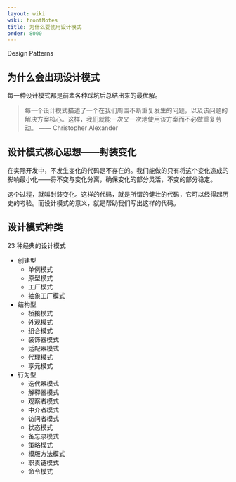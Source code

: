```yaml
---
layout: wiki
wiki: frontNotes
title: 为什么要使用设计模式
order: 8000
---
```


Design Patterns

## 为什么会出现设计模式

每一种设计模式都是前辈各种踩坑后总结出来的最优解。

> 每一个设计模式描述了一个在我们周围不断重复发生的问题，以及该问题的解决方案核心。这样，我们就能一次又一次地使用该方案而不必做重复劳动。 —— Christopher Alexander

## 设计模式核心思想——封装变化

在实际开发中，不发生变化的代码是不存在的。我们能做的只有将这个变化造成的影响最小化——将不变与变化分离，确保变化的部分灵活，不变的部分稳定。

这个过程，就叫封装变化。这样的代码，就是所谓的健壮的代码，它可以经得起历史的考验。而设计模式的意义，就是帮助我们写出这样的代码。

## 设计模式种类

23 种经典的设计模式

- 创建型
  - 单例模式
  - 原型模式
  - 工厂模式
  - 抽象工厂模式
- 结构型
  - 桥接模式
  - 外观模式
  - 组合模式
  - 装饰器模式
  - 适配器模式
  - 代理模式
  - 享元模式
- 行为型
  - 迭代器模式
  - 解释器模式
  - 观察者模式
  - 中介者模式
  - 访问者模式
  - 状态模式
  - 备忘录模式
  - 策略模式
  - 模版方法模式
  - 职责链模式
  - 命令模式
